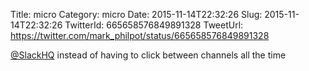 Title: micro
Category: micro
Date: 2015-11-14T22:32:26
Slug: 2015-11-14T22:32:26
TwitterId: 665658576849891328
TweetUrl: https://twitter.com/mark_philpot/status/665658576849891328

[@SlackHQ](https://twitter.com/SlackHQ) instead of having to click between channels all the time